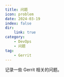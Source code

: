 ```yaml
---
title: 问题
icon: problem
date: 2024-03-19
index: false
dir:
    link: true
category:
    - DevOps
    - 问题
tag:
    - Gerrit
---
```


记录一些 Gerrit 相关的问题。

<!-- more -->

<AutoCatalog />
